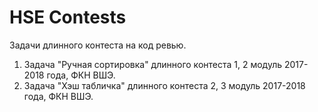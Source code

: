 # HSE Contests
Задачи длинного контеста на код ревью.
1) Задача "Ручная сортировка" длинного контеста 1, 2 модуль 2017-2018 года, ФКН ВШЭ.
2) Задача "Хэш табличка" длинного контеста 2, 3 модуль 2017-2018 года, ФКН ВШЭ.
